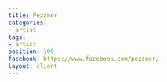 ```yaml
---
title: Pezzner
categories:
- artist
tags:
- artist
position: 199
facebook: https://www.facebook.com/pezzner/
layout: client
---
```


